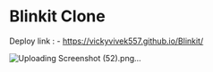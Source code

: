 # Blinkit Clone


Deploy link : - https://vickyvivek557.github.io/Blinkit/




![Uploading Screenshot (52).png…]()
